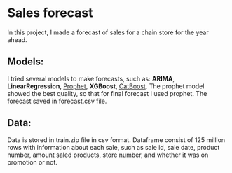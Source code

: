 # Sales forecast
In this project, I made a forecast of sales for a chain store for the year ahead.
## Models:
I tried several models to make forecasts, such as: **ARIMA**, **LinearRegression**, [Prophet](https://facebook.github.io/prophet/), **XGBoost**, [CatBoost](https://catboost.ai/en/docs/). The prophet model showed the best quality, so that for final forecast I used prophet. The forecast saved in forecast.csv file.
## Data:
Data is stored in train.zip file in csv format. Dataframe consist of 125 million rows with information about each sale, such as sale id, sale date, product number, amount saled products, store number, and whether it was on promotion or not.

